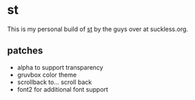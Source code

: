 # st

This is my personal build of [st](https://st.suckless.org) by the guys over at suckless.org.

## patches
- alpha to support transparency
- gruvbox color theme
- scrollback to... scroll back
- font2 for additional font support
